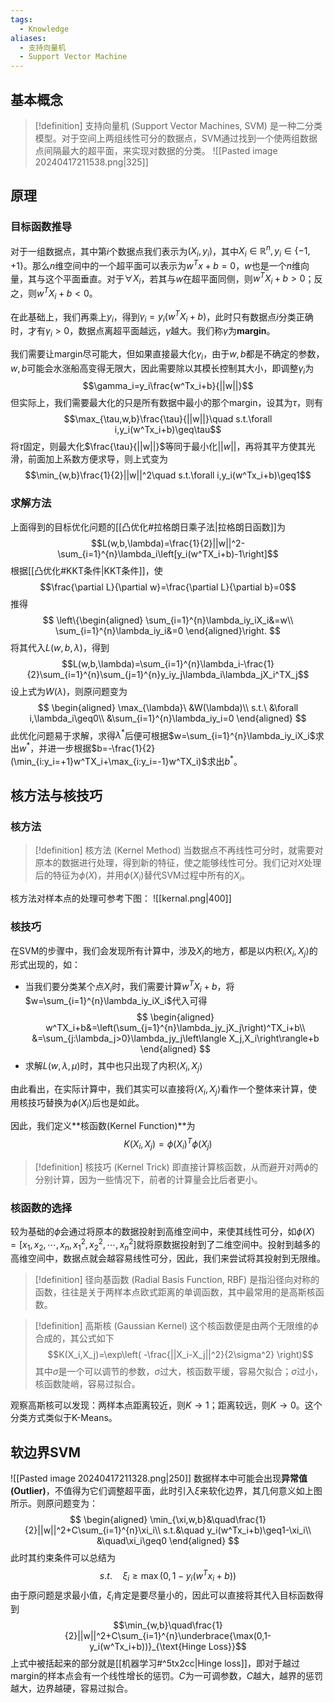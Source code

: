 ```yaml
---
tags:
  - Knowledge
aliases:
  - 支持向量机
  - Support Vector Machine
---
```

## 基本概念
> [!definition] 支持向量机 (Support Vector Machines, SVM)
> 是一种二分类模型。对于空间上两组线性可分的数据点，SVM通过找到一个使两组数据点间隔最大的超平面，来实现对数据的分类。
> ![[Pasted image 20240417211538.png|325]]
## 原理
### 目标函数推导
对于一组数据点，其中第$i$个数据点我们表示为$(X_i,y_i)$，其中$X_i\in\mathbb{R}^n,y_i\in\{-1,+1\}$。那么$n$维空间中的一个超平面可以表示为$w^Tx+b=0$，$w$也是一个$n$维向量，其与这个平面垂直。对于$\forall X_i$，若其与$w$在超平面同侧，则$w^TX_i+b>0$；反之，则$w^TX_i+b<0$。

在此基础上，我们再乘上$y_i$，得到$\gamma_i=y_i(w^TX_i+b)$，此时只有数据点$i$分类正确时，才有$\gamma_i>0$，数据点离超平面越远，$\gamma$越大。我们称$\gamma$为**margin**。

我们需要让margin尽可能大，但如果直接最大化$\gamma_i$，由于$w,b$都是不确定的参数，$w,b$可能会水涨船高变得无限大，因此需要除以其模长控制其大小，即调整$\gamma_i$为$$\gamma_i=y_i\frac{w^Tx_i+b}{||w||}$$
但实际上，我们需要最大化的只是所有数据中最小的那个margin，设其为$\tau$，则有
$$\max_{\tau,w,b}\frac{\tau}{||w||}\quad s.t.\forall i,y_i(w^Tx_i+b)\geq\tau$$
将$\tau$固定，则最大化$\frac{\tau}{||w||}$等同于最小化$||w||$，再将其平方使其光滑，前面加上系数方便求导，则上式变为
$$\min_{w,b}\frac{1}{2}||w||^2\quad s.t.\forall i,y_i(w^Tx_i+b)\geq1$$
### 求解方法
上面得到的目标优化问题的[[凸优化#拉格朗日乘子法|拉格朗日函数]]为
$$L(w,b,\lambda)=\frac{1}{2}||w||^2-\sum_{i=1}^{n}\lambda_i\left[y_i(w^TX_i+b)-1\right]$$
根据[[凸优化#KKT条件|KKT条件]]，使
$$\frac{\partial L}{\partial w}=\frac{\partial L}{\partial b}=0$$
推得
$$
\left\{\begin{aligned}
\sum_{i=1}^{n}\lambda_iy_iX_i&=w\\
\sum_{i=1}^{n}\lambda_iy_i&=0
\end{aligned}\right.
$$
将其代入$L(w,b,\lambda)$，得到
$$L(w,b,\lambda)=\sum_{i=1}^{n}\lambda_i-\frac{1}{2}\sum_{i=1}^{n}\sum_{j=1}^{n}y_iy_j\lambda_i\lambda_jX_i^TX_j$$
设上式为$W(\lambda)$，则原问题变为
$$
\begin{aligned}
\max_{\lambda}\ &W(\lambda)\\
s.t.\ &\forall i,\lambda_i\geq0\\
&\sum_{i=1}^{n}\lambda_iy_i=0
\end{aligned}
$$
此优化问题易于求解，求得$\lambda^*$后便可根据$w=\sum_{i=1}^{n}\lambda_iy_iX_i$求出$w^*$，并进一步根据$b=-\frac{1}{2}(\min_{i:y_i=+1}w^TX_i+\max_{i:y_i=-1}w^TX_i)$求出$b^*$。
## 核方法与核技巧
### 核方法
> [!definition] 核方法 (Kernel Method)
> 当数据点不再线性可分时，就需要对原本的数据进行处理，得到新的特征，使之能够线性可分。我们记对$X$处理后的特征为$\phi(X)$，并用$\phi(X_i)$替代SVM过程中所有的$X_i$。

核方法对样本点的处理可参考下图：
![[kernal.png|400]]
### 核技巧
在SVM的步骤中，我们会发现所有计算中，涉及$X_i$的地方，都是以内积$\left\langle X_i,X_j\right\rangle$的形式出现的，如：
- 当我们要分类某个点$X_i$时，我们需要计算$w^TX_i+b$，将$w=\sum_{i=1}^{n}\lambda_iy_iX_i$代入可得
	$$
	\begin{aligned}
	w^TX_i+b&=\left(\sum_{j=1}^{n}\lambda_jy_jX_j\right)^TX_i+b\\
	&=\sum_{j:\lambda_j>0}\lambda_jy_j\left\langle X_j,X_i\right\rangle+b
	\end{aligned}
	$$
- 求解$L(w,\lambda,\mu)$时，其中也只出现了内积$\left\langle X_i,X_j\right\rangle$

由此看出，在实际计算中，我们其实可以直接将$\left\langle X_i,X_j\right\rangle$看作一个整体来计算，使用核技巧替换为$\phi(X_i)$后也是如此。

因此，我们定义**核函数(Kernel Function)**为
$$K(X_i,X_j)=\phi(X_i)^T\phi(X_j)$$
> [!definition] 核技巧 (Kernel Trick)
> 即直接计算核函数，从而避开对两$\phi$的分别计算，因为一些情况下，前者的计算量会比后者更小。
### 核函数的选择
较为基础的$\phi$会通过将原本的数据投射到高维空间中，来使其线性可分，如$\phi(X)=[x_1,x_2,\cdots,x_{n},x_1^2,x_2^2,\cdots,x_{n}^2]$就将原数据投射到了二维空间中。投射到越多的高维空间中，数据点就会越容易线性可分，因此，我们来尝试将其投射到无限维。
> [!definition] 径向基函数 (Radial Basis Function, RBF)
> 是指沿径向对称的函数，往往是关于两样本点欧式距离的单调函数，其中最常用的是高斯核函数。

> [!definition] 高斯核 (Gaussian Kernel)
> 这个核函数便是由两个无限维的$\phi$合成的，其公式如下
> $$K(X_i,X_j)=\exp\left( -\frac{||X_i-X_j||^2}{2\sigma^2} \right)$$
> 其中$\sigma$是一个可以调节的参数，$\sigma$过大，核函数平缓，容易欠拟合；$\sigma$过小，核函数陡峭，容易过拟合。

观察高斯核可以发现：两样本点距离较近，则$K\to1$；距离较远，则$K\to0$。这个分类方式类似于K-Means。
## 软边界SVM
![[Pasted image 20240417211328.png|250]]
数据样本中可能会出现**异常值(Outlier)**，不值得为它们调整超平面，此时引入$\xi$来软化边界，其几何意义如上图所示。则原问题变为：
$$
\begin{aligned}
\min_{\xi,w,b}&\quad\frac{1}{2}||w||^2+C\sum_{i=1}^{n}\xi_i\\
s.t.&\quad y_i(w^Tx_i+b)\geq1-\xi_i\\
&\quad\xi_i\geq0
\end{aligned}
$$
此时其约束条件可以总结为
$$s.t.\quad \xi_i\geq\max(0,1-y_i(w^Tx_i+b))$$
由于原问题是求最小值，$\xi_i$肯定是要尽量小的，因此可以直接将其代入目标函数得到
$$\min_{w,b}\quad\frac{1}{2}||w||^2+C\sum_{i=1}^{n}\underbrace{\max(0,1-y_i(w^Tx_i+b))}_{\text{Hinge Loss}}$$
上式中被括起来的部分就是[[机器学习#^5tx2cc|Hinge loss]]，即对于越过margin的样本点会有一个线性增长的惩罚。$C$为一可调参数，$C$越大，越界的惩罚越大，边界越硬，容易过拟合。